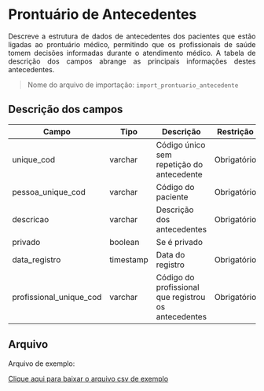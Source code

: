 # Prontuário de Antecedentes
<p align="justify"> 
Descreve a estrutura de dados de antecedentes dos pacientes que estão ligadas ao prontuário médico, permitindo que os profissionais de saúde tomem decisões informadas durante o atendimento médico. A tabela de descrição dos campos abrange as principais informações destes antecedentes.
 </p>

> Nome do arquivo de importação: `import_prontuario_antecedente`

## Descrição dos campos

| Campo                       | Tipo      | Descrição                                                                  | Restrição       |
|-----------------------------|-----------|----------------------------------------------------------------------------|-----------------|
| unique_cod                 | varchar     | Código único sem repetição do antecedente                     |     Obrigatório            |
| pessoa_unique_cod | varchar     |   Código do paciente                         |      Obrigatório           |
| descricao          | varchar     | Descrição dos antecedentes                        |   Obrigatório              |
| privado               | boolean | Se é privado                                  |                 |
| data_registro          | timestamp     |   Data do registro                |   Obrigatório              |
| profissional_unique_cod            | varchar |  Código do profissional que registrou os antecedentes         |      Obrigatório           |


## Arquivo
<p align="justify">Arquivo de exemplo:</p>

[Clique aqui para baixar o arquivo csv de exemplo](arquivos_exemplos/prontuario_antecedentes.csv ':ignore')
